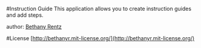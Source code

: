 #Instruction Guide
This application allows you to create instruction guides and add steps.

author: [Bethany Rentz](http://github.com/bethanyr)

#License
[http://bethanyr.mit-license.org/](http://bethanyr.mit-license.org/)
